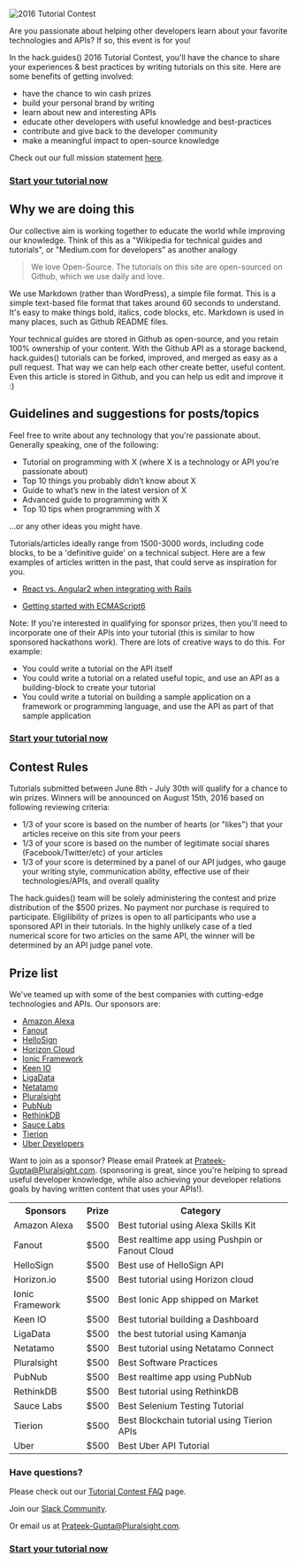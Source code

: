 ![2016 Tutorial Contest](https://raw.githubusercontent.com/pluralsight/guides/master/images/dbc251e4-1282-44ad-9d55-a7e6b18d21d0.jpg)

Are you passionate about helping other developers learn about your favorite technologies and APIs?  If so, this event is for you!

In the hack.guides() 2016 Tutorial Contest, you'll have the chance to share your experiences & best practices by writing tutorials on this site.  Here are some benefits of getting involved:

* have the chance to win cash prizes
* build your personal brand by writing
* learn about new and interesting APIs
* educate other developers with useful knowledge and best-practices
* contribute and give back to the developer community
* make a meaningful impact to open-source knowledge

Check out our full mission statement [here](http://tutorials.pluralsight.com/faq/).

### [Start your tutorial now](http://tutorials.pluralsight.com/write/)

## Why we are doing this

Our collective aim is working together to educate the world while improving our knowledge. Think of this as a "Wikipedia for technical guides and tutorials", or "Medium.com for developers" as another analogy

>We love Open-Source.  The tutorials on this site are open-sourced on Github, which we use daily and love.

We use Markdown (rather than WordPress), a simple file format. This is a simple text-based file format that takes around 60 seconds to understand. It's easy to make things bold, italics, code blocks, etc. Markdown is used in many places, such as Github README files.

Your technical guides are stored in Github as open-source, and you retain 100% ownership of your content.  With the Github API as a storage backend, hack.guides() tutorials can be forked, improved, and merged as easy as a pull request.  That way we can help each other create better, useful content.  Even this article is stored in Github, and you can help us edit and improve it :)


## Guidelines and suggestions for posts/topics

Feel free to write about any technology that you're passionate about. Generally speaking, one of the following:

- Tutorial on programming with X (where X is a technology or API you’re passionate about)
- Top 10 things you probably didn’t know about X
- Guide to what’s new in the latest version of X
- Advanced guide to programming with X
- Top 10 tips when programming with X

...or any other ideas you might have. 

Tutorials/articles ideally range from 1500-3000 words, including code blocks, to be a 'definitive guide' on a technical subject.  Here are a few examples of articles written in the past, that could serve as inspiration for you.

- [React vs. Angular2 when integrating with Rails](http://tutorials.pluralsight.com/ruby-ruby-on-rails/react-vs-angular-2-integration-with-rails)

- [Getting started with ECMAScript6](http://tutorials.pluralsight.com/front-end-javascript/getting-started-with-ecmascript6)

Note: If you're interested in qualifying for sponsor prizes, then you'll need to incorporate one of their APIs into your tutorial (this is similar to how sponsored hackathons work).  There are lots of creative ways to do this.  For example:

* You could write a tutorial on the API itself
* You could write a tutorial on a related useful topic, and use an API as a building-block to create your tutorial
* You could write a tutorial on building a sample application on a framework or programming language, and use the API as part of that sample application

### [Start your tutorial now](http://tutorials.pluralsight.com/write/)


## Contest Rules

Tutorials submitted between June 8th - July 30th will qualify for a chance to win prizes.  Winners will be announced on August 15th, 2016 based on following reviewing criteria:

* 1/3 of your score is based on the number of hearts (or "likes") that your articles receive on this site from your peers
* 1/3 of your score is based on the number of legitimate social shares (Facebook/Twitter/etc) of your articles
* 1/3 of your score is determined by a panel of our API judges, who gauge your writing style, communication ability, effective use of their technologies/APIs, and overall quality

The hack.guides() team will be solely administering the contest and prize distribution of the $500 prizes.  No payment nor purchase is required to participate.  Eligilibility of prizes is open to all participants who use a sponsored API in their tutorials.  In the highly unlikely case of a tied numerical score for two articles on the same API, the winner will be determined by an API judge panel vote.

## Prize list

We've teamed up with some of the best companies with cutting-edge technologies and APIs. Our sponsors are:

* [Amazon Alexa](https://developer.amazon.com/public/solutions/alexa/alexa-skills-kit)
* [Fanout](https://fanout.io/)
* [HelloSign](https://www.hellosign.com/api)
* [Horizon Cloud](http://horizon.io)
* [Ionic Framework](http://ionicframework.com/)
* [Keen IO](http://keen.io)
* [LigaData](http://kamanja.org/)
* [Netatamo](https://www.netatmo.com/en-US/site/connect#/getstarted)
* [Pluralsight](http://pluralsight.com/)
* [PubNub](http://pubnub.com/)
* [RethinkDB](http://rethinkdb.com/)
* [Sauce Labs](http://saucelabs.com/)
* [Tierion](https://tierion.com/docs)
* [Uber Developers](https://developer.uber.com/)

Want to join as a sponsor? Please email Prateek at Prateek-Gupta@Pluralsight.com. (sponsoring is great, since you're helping to spread useful developer knowledge, while also achieving your developer relations goals by having written content that uses your APIs!).

<table>
  <tr>
    <th>Sponsors</th>
    <th>Prize</th>
    <th>Category</th>
  </tr>
  <tr>
    <td>Amazon Alexa</td>
    <td>$500</td>
    <td>Best tutorial using Alexa Skills Kit</td>
  </tr>
  <td>Fanout</td>
    <td>$500</td>
    <td>Best realtime app using Pushpin or Fanout Cloud</td>
  </tr>
  <tr>
    <td>HelloSign</td>
    <td>$500</td>
    <td>Best use of HelloSign API</td>
  </tr>
  <tr>
    <td>Horizon.io</td>
    <td>$500</td>
    <td>Best tutorial using Horizon cloud</td>
  </tr>
  <tr>
    <td>Ionic Framework</td>
    <td>$500</td>
    <td>Best Ionic App shipped on Market</td>
  </tr>
  <tr>
    <td>Keen IO</td>
    <td>$500</td>
    <td>Best tutorial building a Dashboard</td>
  </tr>
  <tr>
    <td>LigaData</td>
    <td>$500</td>
    <td>the best tutorial using Kamanja</td>
  </tr>
  <tr>
    <td>Netatamo</td>
    <td>$500</td>
    <td>Best tutorial using Netatamo Connect</td>
  </tr>
  <tr>
    <td>Pluralsight</td>
    <td>$500</td>
    <td>Best Software Practices</td>
  </tr>
  <tr>
    <td>PubNub</td>
    <td>$500</td>
    <td>Best realtime app using PubNub</td>
  </tr>
  <tr>
    <td>RethinkDB</td>
    <td>$500</td>
    <td>Best tutorial using RethinkDB</td>
  </tr>
  <tr>
    <td>Sauce Labs</td>
    <td>$500</td>
    <td>Best Selenium Testing Tutorial</td>
  </tr>
  <tr>
    <td>Tierion</td>
    <td>$500</td>
    <td>Best Blockchain tutorial using Tierion APIs</td>
  </tr>
  <tr>
    <td>Uber</td>
    <td>$500</td>
    <td>Best Uber API Tutorial</td>
  </tr>
 </table>

### Have questions?
Please check out our [Tutorial Contest FAQ](http://tutorials.pluralsight.com/software-engineering-best-practices/tutorial-contest-faq) page.

Join our [Slack Community](https://hackguides.herokuapp.com/).

Or email us at Prateek-Gupta@Pluralsight.com.

### [Start your tutorial now](http://tutorials.pluralsight.com/write/)
